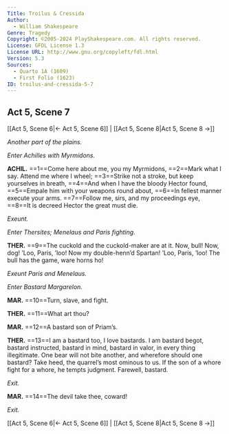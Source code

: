 ```yaml
---
Title: Troilus & Cressida
Author: 
  - William Shakespeare
Genre: Tragedy
Copyright: ©2005-2024 PlayShakespeare.com. All rights reserved.
License: GFDL License 1.3
License URL: http://www.gnu.org/copyleft/fdl.html
Version: 5.3
Sources:
  - Quarto 1A (1609)
  - First Folio (1623)
ID: troilus-and-cressida-5-7
---
```


## Act 5, Scene 7
[[Act 5, Scene 6|← Act 5, Scene 6]] | [[Act 5, Scene 8|Act 5, Scene 8 →]]

*Another part of the plains.*

*Enter Achilles with Myrmidons.*

**ACHIL.**
==1==Come here about me, you my Myrmidons,
==2==Mark what I say. Attend me where I wheel;
==3==Strike not a stroke, but keep yourselves in breath,
==4==And when I have the bloody Hector found,
==5==Empale him with your weapons round about,
==6==In fellest manner execute your arms.
==7==Follow me, sirs, and my proceedings eye,
==8==It is decreed Hector the great must die.

*Exeunt.*

*Enter Thersites; Menelaus and Paris fighting.*

**THER.**
==9==The cuckold and the cuckold-maker are at it. Now, bull! Now, dog! ’Loo, Paris, ’loo! Now my double-henn’d Spartan! ’Loo, Paris, ’loo! The bull has the game, ware horns ho!

*Exeunt Paris and Menelaus.*

*Enter Bastard Margarelon.*

**MAR.**
==10==Turn, slave, and fight.

**THER.**
==11==What art thou?

**MAR.**
==12==A bastard son of Priam’s.

**THER.**
==13==I am a bastard too, I love bastards. I am bastard begot, bastard instructed, bastard in mind, bastard in valor, in every thing illegitimate. One bear will not bite another, and wherefore should one bastard? Take heed, the quarrel’s most ominous to us. If the son of a whore fight for a whore, he tempts judgment. Farewell, bastard.

*Exit.*

**MAR.**
==14==The devil take thee, coward!

*Exit.*

[[Act 5, Scene 6|← Act 5, Scene 6]] | [[Act 5, Scene 8|Act 5, Scene 8 →]]